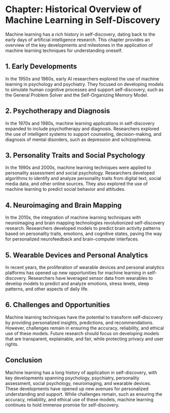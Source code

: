 Chapter: Historical Overview of Machine Learning in Self-Discovery
==================================================================

Machine learning has a rich history in self-discovery, dating back to the early days of artificial intelligence research. This chapter provides an overview of the key developments and milestones in the application of machine learning techniques for understanding oneself.

**1. Early Developments**
-------------------------

In the 1950s and 1960s, early AI researchers explored the use of machine learning in psychology and psychiatry. They focused on developing models to simulate human cognitive processes and support self-discovery, such as the General Problem Solver and the Self-Organizing Memory Model.

**2. Psychotherapy and Diagnosis**
----------------------------------

In the 1970s and 1980s, machine learning applications in self-discovery expanded to include psychotherapy and diagnosis. Researchers explored the use of intelligent systems to support counseling, decision-making, and diagnosis of mental disorders, such as depression and schizophrenia.

**3. Personality Traits and Social Psychology**
-----------------------------------------------

In the 1990s and 2000s, machine learning techniques were applied to personality assessment and social psychology. Researchers developed algorithms to identify and analyze personality traits from digital text, social media data, and other online sources. They also explored the use of machine learning to predict social behavior and attitudes.

**4. Neuroimaging and Brain Mapping**
-------------------------------------

In the 2010s, the integration of machine learning techniques with neuroimaging and brain mapping technologies revolutionized self-discovery research. Researchers developed models to predict brain activity patterns based on personality traits, emotions, and cognitive states, paving the way for personalized neurofeedback and brain-computer interfaces.

**5. Wearable Devices and Personal Analytics**
----------------------------------------------

In recent years, the proliferation of wearable devices and personal analytics platforms has opened up new opportunities for machine learning in self-discovery. Researchers have leveraged sensor data from wearables to develop models to predict and analyze emotions, stress levels, sleep patterns, and other aspects of daily life.

**6. Challenges and Opportunities**
-----------------------------------

Machine learning techniques have the potential to transform self-discovery by providing personalized insights, predictions, and recommendations. However, challenges remain in ensuring the accuracy, reliability, and ethical use of these models. Future research should focus on developing models that are transparent, explainable, and fair, while protecting privacy and user rights.

**Conclusion**
--------------

Machine learning has a long history of application in self-discovery, with key developments spanning psychology, psychiatry, personality assessment, social psychology, neuroimaging, and wearable devices. These developments have opened up new avenues for personalized understanding and support. While challenges remain, such as ensuring the accuracy, reliability, and ethical use of these models, machine learning continues to hold immense promise for self-discovery.
